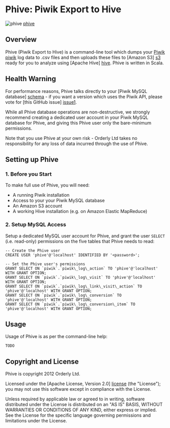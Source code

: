 # Phive: Piwik Export to Hive

![phive] [phive]

## Overview

Phive (Piwik Export to Hive) is a command-line tool which dumps your [Piwik] [piwik] log data to .csv files and then uploads these files to [Amazon S3] [s3] ready for you to analyze using [Apache Hive] [hive]. Phive is written in Scala.

## Health Warning

For performance reasons, Phive talks directly to your [Piwik MySQL database] [schema] - if you want a version which uses the Piwik API, please vote for [this GitHub issue] [issue1].

While all Phive database operations are non-destructive, we strongly recommend creating a dedicated user account in your Piwik MySQL database for Phive, and giving this Phive user only the bare-minimum permissions.

Note that you use Phive at your own risk - Orderly Ltd takes no responsibility for any loss of data incurred through the use of Phive.

## Setting up Phive

### 1. Before you Start

To make full use of Phive, you will need:

* A running Piwik installation
* Access to your your Piwik MySQL database
* An Amazon S3 account
* A working Hive installation (e.g. on Amazon Elastic MapReduce)

### 2. Setup MySQL Access

Setup a dedicated MySQL user account for Phive, and grant the user `SELECT` (i.e. read-only) permissions on the five tables that Phive needs to read:

    -- Create the Phive user
    CREATE USER 'phive'@'localhost' IDENTIFIED BY '<password>';

    -- Set the Phive user's permissions
    GRANT SELECT ON `piwik`.`piwik\_log\_action` TO 'phive'@'localhost' WITH GRANT OPTION;
    GRANT SELECT ON `piwik`.`piwik\_log\_visit` TO 'phive'@'localhost' WITH GRANT OPTION;
    GRANT SELECT ON `piwik`.`piwik\_log\_link\_visit\_action` TO 'phive'@'localhost' WITH GRANT OPTION;
    GRANT SELECT ON `piwik`.`piwik\_log\_conversion` TO 'phive'@'localhost' WITH GRANT OPTION;
    GRANT SELECT ON `piwik`.`piwik\_log\_conversion\_item` TO 'phive'@'localhost' WITH GRANT OPTION;

## Usage

Usage of Phive is as per the command-line help:

    TODO

## Copyright and License

Phive is copyright 2012 Orderly Ltd.

Licensed under the [Apache License, Version 2.0] [license] (the "License");
you may not use this software except in compliance with the License.

Unless required by applicable law or agreed to in writing, software
distributed under the License is distributed on an "AS IS" BASIS,
WITHOUT WARRANTIES OR CONDITIONS OF ANY KIND, either express or implied.
See the License for the specific language governing permissions and
limitations under the License.

[phive]: https://github.com/datascience/piwik-export-to-hive/raw/master/doc/phive.png
[piwik]: http://piwik.org
[issue1]: https://github.com/datascience/piwik-export-to-hive/issues/1
[schema]: http://piwik.org/docs/plugins/database-schema/
[s3]: http://aws.amazon.com/s3/
[hive]: http://hive.apache.org/
[license]: http://www.apache.org/licenses/LICENSE-2.0

